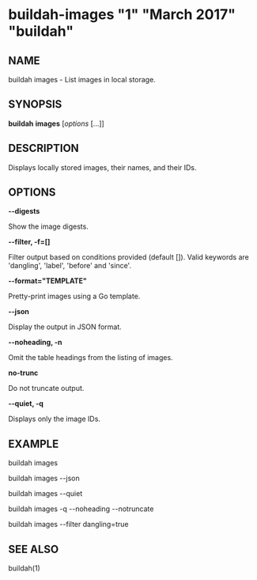 # buildah-images "1" "March 2017" "buildah"

## NAME
buildah images - List images in local storage.

## SYNOPSIS
**buildah** **images** [*options* [...]]

## DESCRIPTION
Displays locally stored images, their names, and their IDs.

## OPTIONS

**--digests**

Show the image digests.

**--filter, -f=[]**

Filter output based on conditions provided (default []).  Valid
keywords are 'dangling', 'label', 'before' and 'since'.

**--format="TEMPLATE"**

Pretty-print images using a Go template.

**--json**

Display the output in JSON format.

**--noheading, -n**

Omit the table headings from the listing of images.

**no-trunc**

Do not truncate output.

**--quiet, -q**

Displays only the image IDs.

## EXAMPLE

buildah images

buildah images --json

buildah images --quiet

buildah images -q --noheading --notruncate

buildah images --filter dangling=true

## SEE ALSO
buildah(1)
